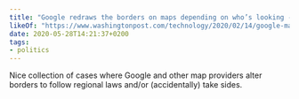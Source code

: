 ```yaml
---
title: "Google redraws the borders on maps depending on who’s looking - Washington Post"
likeOf: "https://www.washingtonpost.com/technology/2020/02/14/google-maps-political-borders/"
date: 2020-05-28T14:21:37+0200
tags:
- politics
---
```

Nice collection of cases where Google and other map providers alter borders to follow regional laws and/or (accidentally) take sides.
